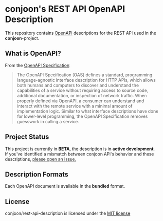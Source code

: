 # conjoon's REST API OpenAPI Description

This repository contains [OpenAPI](https://www.openapis.org/) descriptions for the REST API used in the **conjoon**-project.

## What is OpenAPI?

From the [OpenAPI Specification](https://github.com/OAI/OpenAPI-Specification):

> The OpenAPI Specification (OAS) defines a standard, programming language-agnostic interface description for HTTP APIs, which allows both humans and computers to discover and understand the capabilities of a service without requiring access to source code, additional documentation, or inspection of network traffic. When properly defined via OpenAPI, a consumer can understand and interact with the remote service with a minimal amount of implementation logic. Similar to what interface descriptions have done for lower-level programming, the OpenAPI Specification removes guesswork in calling a service.

## Project Status

This project is currently in **BETA**, the description is in **active development**. If you've identified a mismatch between conjoon API's behavior and these descriptions, [please open an issue.](https://github.com/conjoon/rest-api-description/issues/new)

## Description Formats

Each OpenAPI document is available in the **bundled** format.

## License

conjoon/rest-api-description is licensed under the [MIT license](LICENSE.md)
